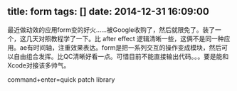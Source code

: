 title: form
tags: []
date: 2014-12-31 16:09:00
---

<span>最近做动效的应用form变的好火……被Google收购了，然后就限免了。装了一个，这几天对照教程学了一下。比 after effect 逻辑清晰一些，这俩不是同一种应用。ae有时间轴，注重效果表达。form是把一系列交互的操作变成模块，然后可以自由组合发挥。比QC清晰好看一点。可惜目前不能直接输出代码。。。要是能和Xcode对接该多帅气。</span>

<span> command+enter=quick patch library</span>